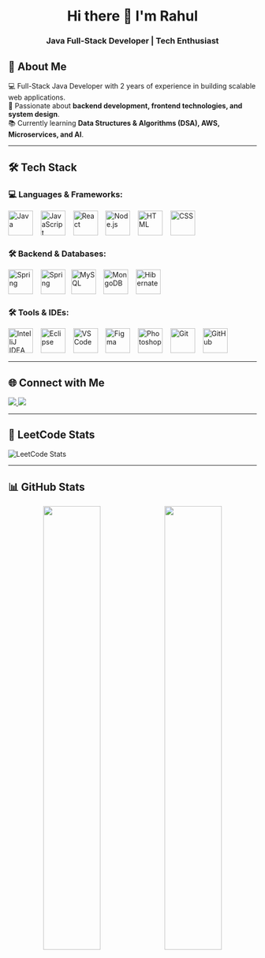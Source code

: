 <h1 align="center"> Hi there 👋 I'm Rahul </h1>  
<h3 align="center"> Java Full-Stack Developer | Tech Enthusiast </h3>  

## 🚀 About Me  
💻 Full-Stack Java Developer with 2 years of experience in building scalable web applications.  
🔹 Passionate about **backend development, frontend technologies, and system design**.  
📚 Currently learning **Data Structures & Algorithms (DSA), AWS, Microservices, and AI**.   

---

## 🛠 Tech Stack  

### **💻 Languages & Frameworks:**  
<p align="left">  
  <img src="https://cdn.jsdelivr.net/gh/devicons/devicon/icons/java/java-original.svg" title="Java" width="50" height="50"/> &nbsp;&nbsp;
  <img src="https://cdn.jsdelivr.net/gh/devicons/devicon/icons/javascript/javascript-original.svg" title="JavaScript" width="50" height="50"/> &nbsp;&nbsp;
  <img src="https://cdn.jsdelivr.net/gh/devicons/devicon/icons/react/react-original.svg" title="React" width="50" height="50"/> &nbsp;&nbsp;
  <img src="https://cdn.jsdelivr.net/gh/devicons/devicon/icons/nodejs/nodejs-original.svg" title="Node.js" width="50" height="50"/> &nbsp;&nbsp;
  <img src="https://cdn.jsdelivr.net/gh/devicons/devicon/icons/html5/html5-original.svg" title="HTML" width="50" height="50"/> &nbsp;&nbsp;
  <img src="https://cdn.jsdelivr.net/gh/devicons/devicon/icons/css3/css3-original.svg" title="CSS" width="50" height="50"/> &nbsp;&nbsp;
</p>  

### **🛠 Backend & Databases:**  
<p align="left">
  <img src="https://cdn.jsdelivr.net/gh/devicons/devicon/icons/spring/spring-original.svg" title="Spring" width="50" height="50"/> &nbsp;&nbsp;
  <img src="https://img.icons8.com/color/48/spring-logo.png" title="Spring" width="50" height="50"/>&nbsp;&nbsp;
  <img src="https://cdn.jsdelivr.net/gh/devicons/devicon/icons/mysql/mysql-original.svg" title="MySQL" width="50" height="50"/> &nbsp;&nbsp;
  <img src="https://cdn.jsdelivr.net/gh/devicons/devicon/icons/mongodb/mongodb-original.svg" title="MongoDB" width="50" height="50"/> &nbsp;&nbsp;
  <img src="https://img.icons8.com/color/48/hibernate.png" title="Hibernate" width="50" height="50"/> &nbsp;&nbsp;
</p>  

### **🛠 Tools & IDEs:**  
<p align="left">  
  <img src="https://cdn.jsdelivr.net/gh/devicons/devicon/icons/intellij/intellij-original.svg" title="IntelliJ IDEA" width="50" height="50"/> &nbsp;&nbsp;
  <img src="https://cdn.jsdelivr.net/gh/devicons/devicon/icons/eclipse/eclipse-original.svg" title="Eclipse" width="50" height="50"/> &nbsp;&nbsp;
  <img src="https://cdn.jsdelivr.net/gh/devicons/devicon/icons/vscode/vscode-original.svg" title="VS Code" width="50" height="50"/> &nbsp;&nbsp;
  <img src="https://cdn.jsdelivr.net/gh/devicons/devicon/icons/figma/figma-original.svg" title="Figma" width="50" height="50"/> &nbsp;&nbsp;
  <img src="https://img.icons8.com/color/48/adobe-photoshop.png" title="Photoshop" width="50" height="50"/> &nbsp;&nbsp;
  <img src="https://cdn.jsdelivr.net/gh/devicons/devicon/icons/git/git-original.svg" title="Git" width="50" height="50"/> &nbsp;&nbsp;
  <img src="https://img.icons8.com/glyph-neue/64/github.png" title="GitHub" width="50" height="50"/>&nbsp;&nbsp;
</p>  

---

## 🌐 Connect with Me  
<p align="left">
  <a href="https://www.linkedin.com/in/rahul--t/" target="_blank">
    <img src="https://img.shields.io/badge/LinkedIn-%230077B5.svg?&style=for-the-badge&logo=linkedin&logoColor=white" />
  </a>
  <a href="https://yourportfolio.com" target="_blank">
    <img src="https://img.shields.io/badge/Portfolio-%23171717.svg?&style=for-the-badge" />
  </a>
</p>  

---

## 🚀 LeetCode Stats  
![LeetCode Stats](https://leetcard.jacoblin.cool/rahulus6pqz?theme=dark&font=Raleway&ext=heatmap)  

---

 ## 📊 GitHub Stats  
<p align="center">
  <img src="https://github-readme-stats.vercel.app/api?username=yourgithubusername&show_icons=true&theme=dark" width="48%" />
  <img src="https://github-readme-streak-stats.herokuapp.com/?user=yourgithubusername&theme=dark" width="48%" />
</p> 
